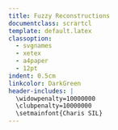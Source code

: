 ```yaml
---
title: Fuzzy Reconstructions 
documentclass: scrartcl
template: default.latex
classoption:
  - svgnames
  - xetex
  - a4paper
  - 12pt 
indent: 0.5cm
linkcolor: DarkGreen
header-includes: |
  \widowpenalty=10000000
  \clubpenalty=10000000
  \setmainfont{Charis SIL}
---
```


